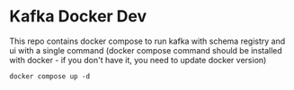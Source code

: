 # Kafka Docker Dev

This repo contains docker compose to run kafka with schema registry and ui with a single command
(docker compose command should be installed with docker - if you don't have it, you need to update docker version)

```
docker compose up -d
```

